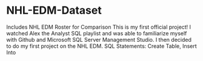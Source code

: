 # NHL-EDM-Dataset
Includes NHL EDM Roster for Comparison
This is my first official project! 
I watched Alex the Analyst SQL playlist and was able to familiarize myself with Github and Microsoft SQL Server Management Studio. I then decided to do my first project on the NHL EDM.
SQL Statements: Create Table, Insert Into
